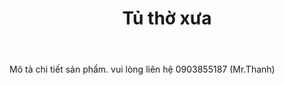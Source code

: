 ﻿---
layout: post
title: Tủ thờ xưa
thumb: tu-tho-go.jpg
price: 0
tags: [hot,"tu tho xua"]
---
Mô tả chi tiết sản phẩm. 
vui lòng liên hệ 0903855187 (Mr.Thanh)